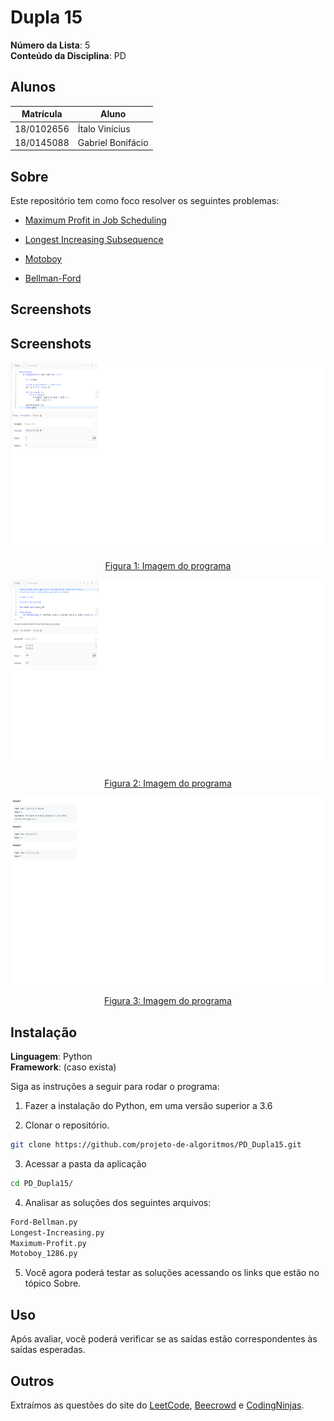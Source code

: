 # Dupla 15

**Número da Lista**: 5<br>
**Conteúdo da Disciplina**: PD<br>

## Alunos
|Matrícula | Aluno |
| -- | -- |
| 18/0102656  |  Ítalo Vinícius |
| 18/0145088  |  Gabriel Bonifácio |

## Sobre 

Este repositório tem como foco resolver os seguintes problemas:

- [Maximum Profit in Job Scheduling](https://leetcode.com/problems/maximum-profit-in-job-scheduling/)

- [Longest Increasing Subsequence](https://leetcode.com/problems/longest-increasing-subsequence/)

- [Motoboy](https://www.beecrowd.com.br/judge/pt/problems/view/1286)

- [Bellman-Ford](https://www.codingninjas.com/codestudio/problems/bellmon-ford_2041977?leftPanelTab=0)

## Screenshots

## Screenshots

<div align="center">

  <img src="./images/img1.png" height=300px>

  [Figura 1: Imagem do programa](./images/img1.png)

</div>
  
<div align="center">

  <img src="./images/img2.png" height=300px>
  
  [Figura 2: Imagem do programa](./images/img2.png)
  
 </div>
  
<div align="center">

  <img src="./images/img3.png" height=300px>
  
  [Figura 3: Imagem do programa](./images/img3.png)
  
</div>

## Instalação 
**Linguagem**: Python<br>
**Framework**: (caso exista)<br>

Siga as instruções a seguir para rodar o programa:

1) Fazer a instalação do Python, em uma versão superior a 3.6

2) Clonar o repositório.

```sh 
git clone https://github.com/projeto-de-algoritmos/PD_Dupla15.git
```

3) Acessar a pasta da aplicação 

```sh 
cd PD_Dupla15/
```

4) Analisar as soluções dos seguintes arquivos: 

```sh 
Ford-Bellman.py
Longest-Increasing.py
Maximum-Profit.py
Motoboy_1286.py
```

5) Você agora poderá testar as soluções acessando os links que estão no tópico Sobre.

## Uso 
Após avaliar, você poderá verificar se as saídas estão correspondentes às saídas esperadas.

## Outros 
Extraímos as questões do site do [LeetCode](https://leetcode.com/), [Beecrowd](https://www.beecrowd.com.br/) e [CodingNinjas](https://codingninjas.com/).




